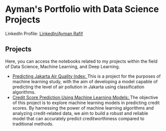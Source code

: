 # Ayman's Portfolio with Data Science Projects
LinkedIn Profile: [LinkedIn/Ayman Rafif](https://www.linkedin.com/in/aymanrafif/)

## Projects
Here, you can access the notebooks related to my projects within the field of Data Science, Machine Learning, and Deep Learning.
- [Predicting Jakarta Air Quality Index: ](https://github.com/aymanrafif/Data-Science-Projects/blob/main/Predicting-Jakarta-Air-Quality-Index/Classification-Using-Classifier-Models.ipynb)This is a project for the purposes of machine learning study, with the aim of developing a model capable of predicting the level of air pollution in Jakarta using classification algorithms.
- [Credit Score Prediction Using Machine Learning Models: ](https://github.com/aymanrafif/Data-Science-Projects/blob/main/Credit-Score-Classification/Credit_Score_Prediction_using_Machine_Learning_Models.ipynb) The objective of this project is to explore machine learning models in predicting credit scores. By harnessing the power of machine learning algorithms and analyzing credit-related data, we aim to build a robust and reliable model that can accurately predict creditworthiness compared to traditional methods.
